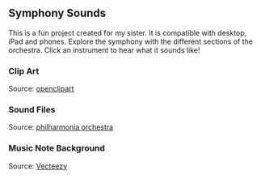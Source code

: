 ## Symphony Sounds

This is a fun project created for my sister. It is compatible with desktop, iPad and phones. Explore the symphony with the different sections of the orchestra. Click an instrument to hear what it sounds like!

### Clip Art

Source: [openclipart](https://openclipart.org/)


### Sound Files

Source: [philharmonia orchestra](http://www.philharmonia.co.uk/explore/sound_samples)

### Music Note Background

Source: [Vecteezy](https://www.vecteezy.com/vector-art/72903-musical-notes-pattern)
